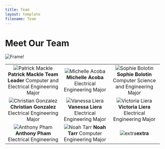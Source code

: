 ```yaml
---
title: Team
layout: template
filename: Team
--- 
```



# Meet Our Team
![Frame!](https://github.com/pmackle/EE-Emerge-2020-FourFace/blob/master/Documentation/Photos/team.png?raw=true)

| | | |
|:-------------------------:|:-------------------------:|:-------------------------:|
| ![Patrick Mackle](https://github.com/pmackle/EE-Emerge-2020-FourFace/blob/master/docs/Images/C.png?raw=true) **Patrick Mackle** **Team Leader** Computer and Electrical Engineering Major |  ![Michelle Acoba](https://github.com/pmackle/EE-Emerge-2020-FourFace/blob/master/docs/Images/C.png?raw=true) **Michelle Acoba**  Electrical Engineering Major|![Sophie Bolotin](https://github.com/pmackle/EE-Emerge-2020-FourFace/blob/master/docs/Images/C.png?raw=true )**Sophie Bolotin** Computer Science and Engineering Major|
| ![Christian Gonzalez](https://github.com/pmackle/EE-Emerge-2020-FourFace/blob/master/docs/Images/C.png?raw=true) **Christian Gonzalez**  Electrical Engineering Major |  ![Vanessa Liera](https://github.com/pmackle/EE-Emerge-2020-FourFace/blob/master/docs/Images/C.png?raw=true) **Vanessa Liera**  Electrical Engineering Major|![Victoria Liera](https://github.com/pmackle/EE-Emerge-2020-FourFace/blob/master/docs/Images/C.png?raw=true) **Victoria Liera** Electrical Engineering Major|
| ![Anthony Pham](https://github.com/pmackle/EE-Emerge-2020-FourFace/blob/master/docs/Images/C.png?raw=true) **Anthony Pham** Electrical Engineering |  ![Noah Tarr](https://github.com/pmackle/EE-Emerge-2020-FourFace/blob/master/docs/Images/A.png?raw=true) **Noah Tarr** Computer Engineering Major|![extra](https://github.com/pmackle/EE-Emerge-2020-FourFace/blob/master/docs/Images/C.png?raw=true )**extra**| 

